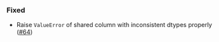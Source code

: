 <!--
A new scriv changelog fragment.

Uncomment the section that is right (remove the HTML comment wrapper).
-->

<!--
### Removed

- A bullet item for the Removed category.

-->
<!--
### Added

- A bullet item for the Added category.

-->
<!--
### Changed

- A bullet item for the Changed category.

-->
<!--
### Deprecated

- A bullet item for the Deprecated category.

-->

### Fixed

- Raise `ValueError` of shared column with inconsistent dtypes properly ([#64](https://github.com/mckinsey/vizro/pull/64))

<!--
### Security

- A bullet item for the Security category.

-->